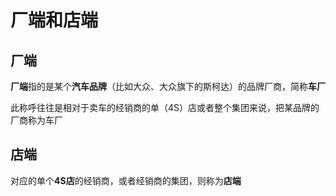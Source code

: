 # 厂端和店端

## 厂端

**厂端**指的是某个**汽车品牌**（比如大众、大众旗下的斯柯达）的品牌厂商，简称**车厂**

此称呼往往是相对于卖车的经销商的单（4S）店或者整个集团来说，把某品牌的厂商称为车厂

## 店端

对应的单个**4S店**的经销商，或者经销商的集团，则称为**店端**
